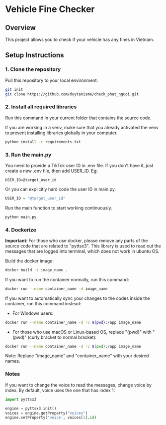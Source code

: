 # Vehicle Fine Checker

## Overview

This project allows you to check if your vehicle has any fines in Vietnam.

## Setup Instructions

### 1. Clone the repository

Pull this repository to your local environment:

```bash
git init
git clone https://github.com/duytanisme/check_phat_nguoi.git
```

### 2. Install all required libraries

Run this command in your current folder that contains the source code.

If you are working in a venv, make sure that you already activated the venv to prevent installing libraries globally in
your computer.

```bash
python install -r requirements.txt
```

### 3. Run the main.py

You need to provide a TikTok user ID in .env file. If you don't have it, just create a new .env file, then add USER_ID.
Eg:

```text
USER_ID=@target_user_id
```

Or you can explicitly hard code the user ID in main.py.

```python
USER_ID = "@target_user_id"
```

Run the main function to start working continuously.

```bash
python main.py
```

### 4. Dockerize

**Important**: For those who use docker, please remove any parts of the source code that are related to "pyttsx3". This
library is used to read out the messages that are logged into terminal, which does not work in ubuntu OS.

Build the docker image:

```bash
docker build -t image_name .
```

If you want to run the container normally, run this command:

```bash
docker run --name container_name -d image_name
```

If you want to automatically sync your changes to the codes inside the container, run this command instead:

- For Windows users:

```bash
docker run --name container_name -d -v ${pwd}:/app image_name
```

- For those who use macOS or Linux-based OS, replace "{pwd}" with "(pwd)" (curly bracket to normal bracket):

```bash
docker run --name container_name -d -v $(pwd):/app image_name
```

Note: Replace "image_name" and "container_name" with your desired names.

### Notes

If you want to change the voice to read the messages, change voice by index. By default, voice uses the one that has
index 1:

```python
import pyttsx3

engine = pyttsx3.init()
voices = engine.getProperty("voices")
engine.setProperty('voice', voices[1].id)
```
